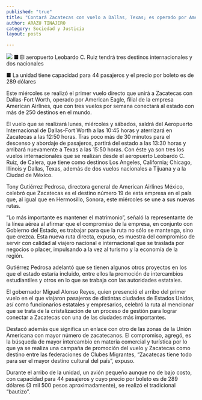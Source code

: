 ```yaml
---
published: "true"
title: "Contará Zacatecas con vuelo a Dallas, Texas; es operado por American Eagle"
author: ARAZU TINAJERO
category: Sociedad y Justicia
layout: posts

---
```


![](http://i.imgur.com/iKbpqwWm.jpg)
■ El aeropuerto Leobardo C. Ruiz tendrá tres destinos internacionales y dos nacionales 

■ La unidad tiene capacidad para 44 pasajeros y el precio por boleto es de 289 dólares

Este miércoles se realizó el primer vuelo directo que unirá a Zacatecas con Dallas-Fort Worth, operado por American Eagle, filial de la empresa American Airlines, que con tres vuelos por semana conectará al estado con más de 250 destinos en el mundo. 

El vuelo que se realizará lunes, miércoles y sábados, saldrá del Aeropuerto Internacional de Dallas-Fort Worth a las 10:45 horas y aterrizará en Zacatecas a las 12:50 horas. Tras poco más de 30 minutos para el descenso y abordaje de pasajeros, partirá del estado a las 13:30 horas y arribará nuevamente a Texas a las 15:50 horas.
Con éste ya son tres los vuelos internacionales que se realizan desde el aeropuerto Leobardo C. Ruiz, de Calera, que tiene como destinos Los Angeles, California; Chicago, Illinois y Dallas, Texas, además de dos vuelos nacionales a Tijuana y a la Ciudad de México.

Tony Gutiérrez Pedrosa, directora general de American Airlines México, celebró que Zacatecas es el destino número 19 de esta empresa en el país que, al igual que en Hermosillo, Sonora, este miércoles se une a sus nuevas rutas.

“Lo más importante es mantener el matrimonio”, señaló la representante de la línea aérea al afirmar que el compromiso de la empresa, en conjunto con Gobierno del Estado, es trabajar para que la ruta no sólo se mantenga, sino que crezca.
Esta nueva ruta directa, expuso, es muestra del compromiso de servir con calidad al viajero nacional e internacional que se traslada por negocios o placer, impulsando a la vez al turismo y la economía de la región.

Gutiérrez Pedrosa adelantó que se tienen algunos otros proyectos en los que el estado estaría incluido, entre ellos la promoción de intercambios estudiantiles y otros en lo que se trabaja con las autoridades estatales.

El gobernador Miguel Alonso Reyes, quien presenció el arribo del primer vuelo en el que viajaron pasajeros de distintas ciudades de Estados Unidos, así como funcionarios estatales y empresarios, celebró la ruta al mencionar que se trata de la cristalización de un proceso de gestión para lograr conectar a Zacatecas con una de las ciudades más importantes.

Destacó además que significa un enlace con otro de las zonas de la Unión Americana con mayor número de zacatecanos. El compromiso, agregó, es la búsqueda de mayor intercambio en materia comercial y turística por lo que ya se realiza una campaña de promoción del vuelo y Zacatecas como destino entre las federaciones de Clubes Migrantes, “Zacatecas tiene todo para ser el mayor destino cultural del país”, expuso.

Durante el arribo de la unidad, un avión pequeño aunque no de bajo costo, con capacidad para 44 pasajeros y cuyo precio por boleto es de 289 dólares (3 mil 500 pesos aproximadamente), se realizó el tradicional “bautizo”.
